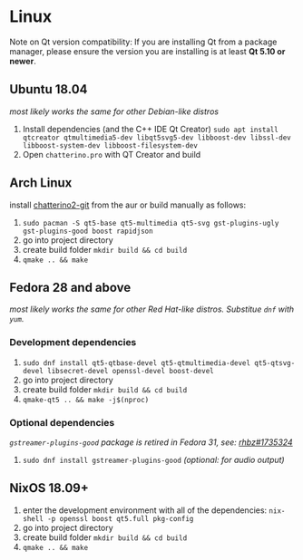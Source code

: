 # Linux

Note on Qt version compatibility: If you are installing Qt from a package manager, please ensure the version you are installing is at least **Qt 5.10 or newer**.

## Ubuntu 18.04
*most likely works the same for other Debian-like distros*
1. Install dependencies (and the C++ IDE Qt Creator) `sudo apt install qtcreator qtmultimedia5-dev libqt5svg5-dev libboost-dev libssl-dev libboost-system-dev libboost-filesystem-dev`
1. Open `chatterino.pro` with QT Creator and build

## Arch Linux
install [chatterino2-git](https://aur.archlinux.org/packages/chatterino2-git/) from the aur or build manually as follows:
1. `sudo pacman -S qt5-base qt5-multimedia qt5-svg gst-plugins-ugly gst-plugins-good boost rapidjson`
1. go into project directory
1. create build folder `mkdir build && cd build`
1. `qmake .. && make`

## Fedora 28 and above
*most likely works the same for other Red Hat-like distros. Substitue `dnf` with `yum`.*
### Development dependencies
1. `sudo dnf install qt5-qtbase-devel qt5-qtmultimedia-devel qt5-qtsvg-devel libsecret-devel openssl-devel boost-devel`
1. go into project directory
1. create build folder `mkdir build && cd build`
1. `qmake-qt5 .. && make -j$(nproc)`
### Optional dependencies
*`gstreamer-plugins-good` package is retired in Fedora 31, see: [rhbz#1735324](https://bugzilla.redhat.com/show_bug.cgi?id=1735324)*
1. `sudo dnf install gstreamer-plugins-good` *(optional: for audio output)*

## NixOS 18.09+
1. enter the development environment with all of the dependencies: `nix-shell -p openssl boost qt5.full pkg-config`
1. go into project directory
1. create build folder `mkdir build && cd build`
1. `qmake .. && make`
